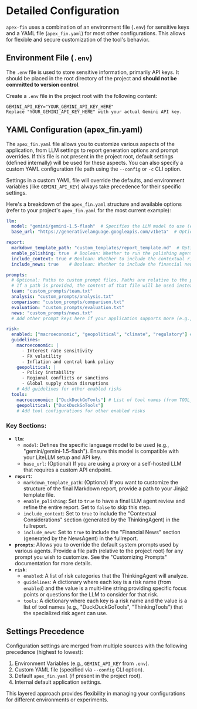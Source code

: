 # Detailed Configuration

`apex-fin` uses a combination of an environment file (`.env`) for sensitive keys and a YAML file (`apex_fin.yaml`) for most other configurations. This allows for flexible and secure customization of the tool's behavior.

## Environment File (`.env`)

The `.env` file is used to store sensitive information, primarily API keys. It should be placed in the root directory of the project and **should not be committed to version control**.

Create a `.env` file in the project root with the following content:

```env
GEMINI_API_KEY="YOUR_GEMINI_API_KEY_HERE"
Replace "YOUR_GEMINI_API_KEY_HERE" with your actual Gemini API key.
```

## YAML Configuration (apex_fin.yaml)

The `apex_fin.yaml` file allows you to customize various aspects of the application, from LLM settings to report generation options and prompt overrides. If this file is not present in the project root, default settings (defined internally) will be used for these aspects. You can also specify a custom YAML configuration file path using the `--config` or `-c` CLI option.

Settings in a custom YAML file will override the defaults, and environment variables (like `GEMINI_API_KEY`) always take precedence for their specific settings.

Here's a breakdown of the `apex_fin.yaml` structure and available options (refer to your project's `apex_fin.yaml` for the most current example):

```yaml
llm:
  model: "gemini/gemini-1.5-flash"  # Specifies the LLM model to use (e.g., from LiteLLM supported models)
  base_url: "https://generativelanguage.googleapis.com/v1beta"  # Optional: Custom base URL for the LLM API

report:
  markdown_template_path: "custom_templates/report_template.md"  # Optional: Path to a custom Markdown template for the full report
  enable_polishing: true  # Boolean: Whether to run the polishing agent on the full report for refinement
  include_context: true # Boolean: Whether to include the contextual risk assessment section in the full report
  include_news: true    # Boolean: Whether to include the financial news section in the full report

prompts:
  # Optional: Paths to custom prompt files. Paths are relative to the project root.
  # If a path is provided, the content of that file will be used instead of the default internal prompt.
  team: "custom_prompts/team.txt"
  analysis: "custom_prompts/analysis.txt"
  comparison: "custom_prompts/comparison.txt"
  evaluation: "custom_prompts/evaluation.txt"
  news: "custom_prompts/news.txt"
  # Add other prompt keys here if your application supports more (e.g., risk-specific prompts)

risk:
  enabled: ["macroeconomic", "geopolitical", "climate", "regulatory"] # List of risk types to include in the 'think' and 'fullreport' (if include_context is true)
  guidelines:
    macroeconomic: |
      - Interest rate sensitivity
      - FX volatility
      - Inflation and central bank policy
    geopolitical: |
      - Policy instability
      - Regional conflicts or sanctions
      - Global supply chain disruptions
    # Add guidelines for other enabled risks
  tools:
    macroeconomic: ["DuckDuckGoTools"] # List of tool names (from TOOL_REGISTRY in risk_tools.py) for each risk
    geopolitical: ["DuckDuckGoTools"]
    # Add tool configurations for other enabled risks
```

### Key Sections:

*   **`llm`**:
    *   `model`: Defines the specific language model to be used (e.g., "gemini/gemini-1.5-flash"). Ensure this model is compatible with your LiteLLM setup and API key.
    *   `base_url`: (Optional) If you are using a proxy or a self-hosted LLM that requires a custom API endpoint.
*   **`report`**:
    *   `markdown_template_path`: (Optional) If you want to customize the structure of the final Markdown report, provide a path to your Jinja2 template file.
    *   `enable_polishing`: Set to `true` to have a final LLM agent review and refine the entire report. Set to `false` to skip this step.
    *   `include_context`: Set to `true` to include the "Contextual Considerations" section (generated by the ThinkingAgent) in the fullreport.
    *   `include_news`: Set to `true` to include the "Financial News" section (generated by the NewsAgent) in the fullreport.
*   **`prompts`**:
    Allows you to override the default system prompts used by various agents. Provide a file path (relative to the project root) for any prompt you wish to customize. See the "Customizing Prompts" documentation for more details.
*   **`risk`**:
    *   `enabled`: A list of risk categories that the ThinkingAgent will analyze.
    *   `guidelines`: A dictionary where each key is a risk name (from `enabled`) and the value is a multi-line string providing specific focus points or questions for the LLM to consider for that risk.
    *   `tools`: A dictionary where each key is a risk name and the value is a list of tool names (e.g., "DuckDuckGoTools", "ThinkingTools") that the specialized risk agent can use.

## Settings Precedence

Configuration settings are merged from multiple sources with the following precedence (highest to lowest):

1.  Environment Variables (e.g., `GEMINI_API_KEY` from `.env`).
2.  Custom YAML file (specified via `--config` CLI option).
3.  Default `apex_fin.yaml` (if present in the project root).
4.  Internal default application settings.

This layered approach provides flexibility in managing your configurations for different environments or experiments.